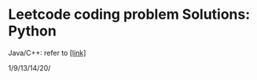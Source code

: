 # Leetcode coding problem Solutions: Python
Java/C++: refer to [[link]](https://github.com/grandyang/leetcode?tab=readme-ov-file)


1/9/13/14/20/

